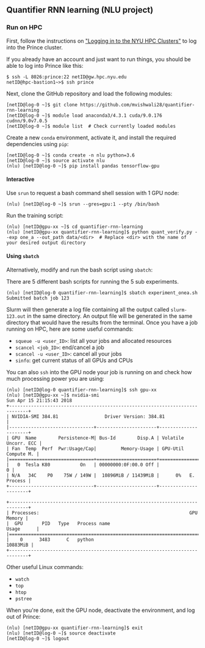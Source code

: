 ## Quantifier RNN learning (NLU project)

### Run on HPC

First, follow the instructions on ["Logging in to the NYU HPC Clusters"](https://wikis.nyu.edu/display/NYUHPC/Logging+in+to+the+NYU+HPC+Clusters) to log into the Prince cluster.

If you already have an account and just want to run things, you should be able to log into Prince like this:

```
$ ssh -L 8026:prince:22 netID@gw.hpc.nyu.edu
netID@hpc-bastion1~>$ ssh prince
```

Next, clone the GitHub repository and load the following modules:

```
[netID@log-0 ~]$ git clone https://github.com/mvishwali28/quantifier-rnn-learning
[netID@log-0 ~]$ module load anaconda3/4.3.1 cuda/9.0.176 cudnn/9.0v7.0.5
[netID@log-0 ~]$ module list  # Check currently loaded modules
```

Create a new `conda` environment, activate it, and install the required dependencies using `pip`:

```
[netID@log-0 ~]$ conda create -n nlu python=3.6
[netID@log-0 ~]$ source activate nlu
(nlu) [netID@log-0 ~]$ pip install pandas tensorflow-gpu
```

#### Interactive

Use `srun` to request a bash command shell session with 1 GPU node:

```
(nlu) [netID@log-0 ~]$ srun --gres=gpu:1 --pty /bin/bash
```

Run the training script:

```
(nlu) [netID@gpu-xx ~]$ cd quantifier-rnn-learning
(nlu) [netID@gpu-xx quantifier-rnn-learning]$ python quant_verify.py --exp one_a --out_path data/<dir>  # Replace <dir> with the name of your desired output directory
```

#### Using `sbatch`

Alternatively, modify and run the bash script using `sbatch`:

There are 5 different bash scripts for running the 5 sub experiments.
```
(nlu) [netID@log-0 quantifier-rnn-learning]$ sbatch experiment_onea.sh
Submitted batch job 123
```

Slurm will then generate a log file containing all the output called `slurm-123.out` in the same directory.
An output file will be generated in the same directory that would have the results from the terminal.
Once you have a job running on HPC, here are some useful commands:

- `squeue -u <user_ID>`: list all your jobs and allocated resources
- `scancel <job_ID>`: end/cancel a job
- `scancel -u <user_ID>`: cancel all your jobs
- `sinfo`: get current status of all GPUs and CPUs

You can also `ssh` into the GPU node your job is running on and check how much processing power you are using:

```
(nlu) [netID@log-0 quantifier-rnn-learning]$ ssh gpu-xx
(nlu) [netID@gpu-xx ~]$ nvidia-smi
Sun Apr 15 21:15:43 2018
+-----------------------------------------------------------------------------+
| NVIDIA-SMI 384.81                 Driver Version: 384.81                    |
|-------------------------------+----------------------+----------------------+
| GPU  Name        Persistence-M| Bus-Id        Disp.A | Volatile Uncorr. ECC |
| Fan  Temp  Perf  Pwr:Usage/Cap|         Memory-Usage | GPU-Util  Compute M. |
|===============================+======================+======================|
|   0  Tesla K80           On   | 00000000:0F:00.0 Off |                    0 |
| N/A   34C    P0    75W / 149W |  10896MiB / 11439MiB |      0%   E. Process |
+-------------------------------+----------------------+----------------------+

+-----------------------------------------------------------------------------+
| Processes:                                                       GPU Memory |
|  GPU       PID   Type   Process name                             Usage      |
|=============================================================================|
|    0      3483      C   python                                     10883MiB |
+-----------------------------------------------------------------------------+
```

Other useful Linux commands:

- `watch`
- `top`
- `htop`
- `pstree`

When you're done, exit the GPU node, deactivate the environment, and log out of Prince:

```
(nlu) [netID@gpu-xx quantifier-rnn-learning]$ exit
(nlu) [netID@log-0 ~]$ source deactivate
[netID@log-0 ~]$ logout
```
